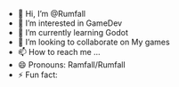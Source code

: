 - 👋 Hi, I’m @Rumfall
- 👀 I’m interested in GameDev
- 🌱 I’m currently learning Godot
- 💞️ I’m looking to collaborate on My games
- 📫 How to reach me ...
- 😄 Pronouns: Ramfall/Rumfall
- ⚡ Fun fact: 

<!---
Rumfall/Rumfall is a ✨ special ✨ repository because its `README.md` (this file) appears on your GitHub profile.
You can click the Preview link to take a look at your changes.
--->
